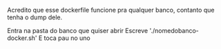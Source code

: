 Acredito que esse dockerfile funcione pra qualquer banco, contanto que tenha o dump dele.

Entra na pasta do banco que quiser abrir
Escreve './nomedobanco-docker.sh'
E toca pau no uno
